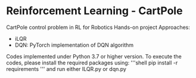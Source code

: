 # Reinforcement Learning - CartPole 
CartPole control problem in RL for Robotics Hands-on project
Approaches:
- iLQR
- DQN: PyTorch implementation of DQN algorithm

Codes implemented under Python 3.7 or higher version. To execute the codes, please install the required packages using:
'''shell
pip install -r requirements
'''
and run either ILQR.py or dqn.py
